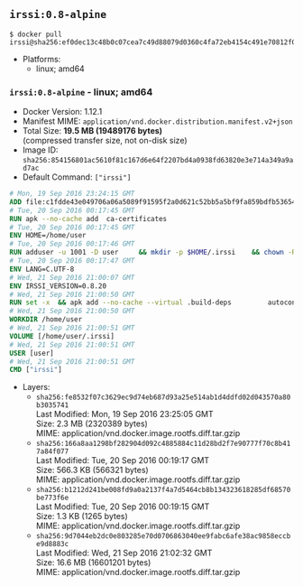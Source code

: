 ## `irssi:0.8-alpine`

```console
$ docker pull irssi@sha256:ef0dec13c48b0c07cea7c49d88079d0360c4fa72eb4154c491e70812f0c51529
```

-	Platforms:
	-	linux; amd64

### `irssi:0.8-alpine` - linux; amd64

-	Docker Version: 1.12.1
-	Manifest MIME: `application/vnd.docker.distribution.manifest.v2+json`
-	Total Size: **19.5 MB (19489176 bytes)**  
	(compressed transfer size, not on-disk size)
-	Image ID: `sha256:854156801ac5610f81c167d6e64f2207bd4a0938fd63820e3e714a349a9ad7ac`
-	Default Command: `["irssi"]`

```dockerfile
# Mon, 19 Sep 2016 23:24:15 GMT
ADD file:c1fdde43e049706a06a5089f91595f2a0d621c52bb5a5bf9fa859bdfb536542a in / 
# Tue, 20 Sep 2016 00:17:45 GMT
RUN apk --no-cache add 	ca-certificates
# Tue, 20 Sep 2016 00:17:45 GMT
ENV HOME=/home/user
# Tue, 20 Sep 2016 00:17:46 GMT
RUN adduser -u 1001 -D user 	&& mkdir -p $HOME/.irssi 	&& chown -R user:user $HOME
# Tue, 20 Sep 2016 00:17:47 GMT
ENV LANG=C.UTF-8
# Wed, 21 Sep 2016 21:00:07 GMT
ENV IRSSI_VERSION=0.8.20
# Wed, 21 Sep 2016 21:00:50 GMT
RUN set -x 	&& apk add --no-cache --virtual .build-deps 		autoconf 		automake 		gcc 		glib-dev 		gnupg 		libc-dev 		libtool 		lynx 		make 		ncurses-dev 		openssl-dev 		perl-dev 		pkgconf 	&& wget "https://github.com/irssi/irssi/releases/download/${IRSSI_VERSION}/irssi-${IRSSI_VERSION}.tar.xz" -O /tmp/irssi.tar.xz 	&& wget "https://github.com/irssi/irssi/releases/download/${IRSSI_VERSION}/irssi-${IRSSI_VERSION}.tar.xz.asc" -O /tmp/irssi.tar.xz.asc 	&& export GNUPGHOME="$(mktemp -d)" 	&& gpg --keyserver ha.pool.sks-keyservers.net --recv-keys 7EE65E3082A5FB06AC7C368D00CCB587DDBEF0E1 	&& gpg --batch --verify /tmp/irssi.tar.xz.asc /tmp/irssi.tar.xz 	&& rm -r "$GNUPGHOME" /tmp/irssi.tar.xz.asc 	&& mkdir -p /usr/src 	&& tar -xJf /tmp/irssi.tar.xz -C /usr/src 	&& rm /tmp/irssi.tar.xz 	&& cd /usr/src/irssi-$IRSSI_VERSION 	&& ./configure 		--enable-true-color 		--with-bot 		--with-proxy 		--with-socks 	&& make -j$(getconf _NPROCESSORS_ONLN) 	&& make install 	&& rm -rf /usr/src/irssi-$IRSSI_VERSION 	&& runDeps="$( 		scanelf --needed --nobanner --recursive /usr/local 			| awk '{ gsub(/,/, "\nso:", $2); print "so:" $2 }' 			| sort -u 			| xargs -r apk info --installed 			| sort -u 	)" 	&& apk add --no-cache --virtual .irssi-rundeps $runDeps perl-libwww 	&& apk del .build-deps
# Wed, 21 Sep 2016 21:00:50 GMT
WORKDIR /home/user
# Wed, 21 Sep 2016 21:00:51 GMT
VOLUME [/home/user/.irssi]
# Wed, 21 Sep 2016 21:00:51 GMT
USER [user]
# Wed, 21 Sep 2016 21:00:51 GMT
CMD ["irssi"]
```

-	Layers:
	-	`sha256:fe8532f07c3629ec9d74eb687d93a25e514ab1d4ddfd02d043570a80b3035741`  
		Last Modified: Mon, 19 Sep 2016 23:25:05 GMT  
		Size: 2.3 MB (2320389 bytes)  
		MIME: application/vnd.docker.image.rootfs.diff.tar.gzip
	-	`sha256:166a8aa1298bf282904d092c4885884c11d28bd2f7e90777f70c8b417a84f077`  
		Last Modified: Tue, 20 Sep 2016 00:19:17 GMT  
		Size: 566.3 KB (566321 bytes)  
		MIME: application/vnd.docker.image.rootfs.diff.tar.gzip
	-	`sha256:b1212d241be008fd9a0a2137f4a7d5464cb8b134323618285df68570be773f6e`  
		Last Modified: Tue, 20 Sep 2016 00:19:15 GMT  
		Size: 1.3 KB (1265 bytes)  
		MIME: application/vnd.docker.image.rootfs.diff.tar.gzip
	-	`sha256:9d7044eb2dc0e803285e70d0706863040ee9fabc6afe38ac9858eccbe9d8883c`  
		Last Modified: Wed, 21 Sep 2016 21:02:32 GMT  
		Size: 16.6 MB (16601201 bytes)  
		MIME: application/vnd.docker.image.rootfs.diff.tar.gzip

